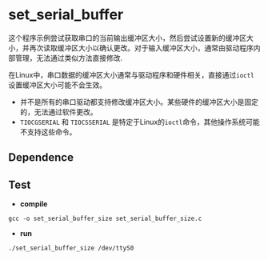 # set_serial_buffer
这个程序示例尝试获取串口的当前输出缓冲区大小，然后尝试设置新的缓冲区大小，并再次读取缓冲区大小以确认更改。对于输入缓冲区大小，通常由驱动程序内部管理，无法通过类似方法直接修改.

在Linux中，串口数据的缓冲区大小通常与驱动程序和硬件相关，直接通过`ioctl`设置缓冲区大小可能不会生效。

- 并不是所有的串口驱动都支持修改缓冲区大小。某些硬件的缓冲区大小是固定的，无法通过软件更改。
- `TIOCGSERIAL` 和 `TIOCSSERIAL` 是特定于Linux的`ioctl`命令，其他操作系统可能不支持这些命令。

## Dependence

## Test

- **compile**

```shell
gcc -o set_serial_buffer_size set_serial_buffer_size.c
```

- **run**

```shell
./set_serial_buffer_size /dev/ttyS0
```

